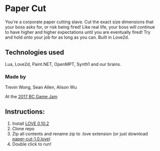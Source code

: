# Paper Cut

You're a corporate paper cutting slave. Cut the exact size dimensions that your boss asks for, or risk being fired! Like real life, your boss will continue to have higher and higher expectations until you are eventually fired! Try and hold onto your job for as long as you can. Built in Love2d.

## Technologies used
Lua, Love2d, Paint.NET, OpenMPT, Synth1 and our brains.

### Made by
Trevin Wong, Sean Allen, Alison Wu

At the [2017 BC Game Jam](http://www.hackathon.io/77095#)



## Instructions:

1. Install [LOVE 0.10.2](https://love2d.org/)
2. Clone repo
3. Zip all contents and rename zip to .love extension (or just download [paper-cut-1.0.love](https://github.com/alisonrwu/bc-game-jam/blob/master/paper-cut-1.0.love))
4. Double click to run!
